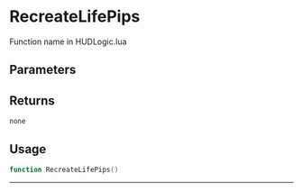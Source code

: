 # RecreateLifePips
Function name in HUDLogic.lua
## Parameters

## Returns
`none`
## Usage
```lua
function RecreateLifePips()
```
---
